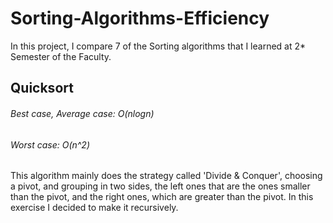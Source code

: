 # Sorting-Algorithms-Efficiency
In this project, I compare 7  of the Sorting algorithms that I learned at 2* Semester of the Faculty.

## Quicksort
###### Best case, Average case:   O(nlogn)
###### Worst case:                O(n^2)
This algorithm mainly does the strategy called 'Divide & Conquer', choosing a pivot, 
and grouping in two sides, the left ones that are the ones smaller than the pivot, and
the right ones, which are greater than the pivot. In this exercise I decided to make it recursively.

